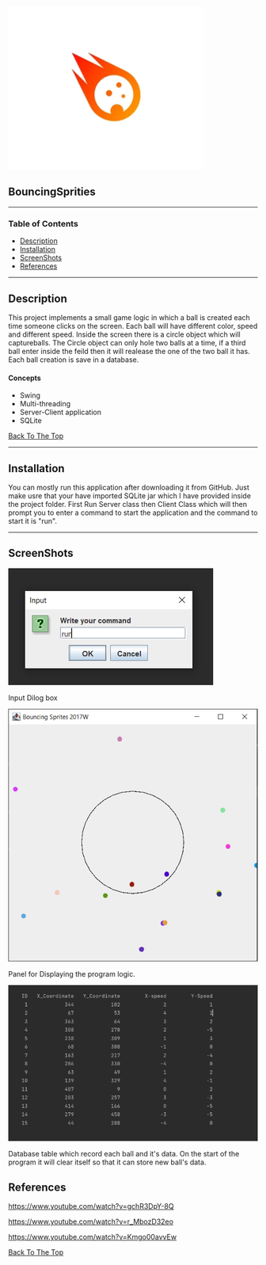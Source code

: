 
![Project Image](ball.PNG)
## BouncingSprities

---

### Table of Contents

- [Description](#description)
- [Installation](#installation)
- [ScreenShots](#screenshots)
- [References](#references)


---

## Description

This project implements a small game logic in which a ball is created each time someone clicks on the screen. Each ball will have different color, speed and different 
speed. Inside the screen there is a circle object which will captureballs. The Circle object can only hole two balls at a time, if a third ball enter inside the feild 
then it will realease the one of the two ball it has. Each ball creation is save in a database. 

#### Concepts

- Swing
- Multi-threading
- Server-Client application
- SQLite

[Back To The Top](#BouncingSprities)

---

## Installation
You can mostly run this application after downloading it from GitHub. Just make usre that your have imported SQLite jar which I have provided inside the project folder.
First Run Server class then Client Class which will then prompt you to enter a command to start the application and the command to start it is "run". 

---

## ScreenShots
![Input Box](Commandinput.PNG)

Input Dilog box





![Panel](Panel.PNG)

Panel for Displaying the program logic.

![Database](database.PNG)

Database table which record each ball and it's data. On the start of the program it will clear itself so that it can store new ball's data.

## References
https://www.youtube.com/watch?v=gchR3DpY-8Q

https://www.youtube.com/watch?v=r_MbozD32eo

https://www.youtube.com/watch?v=Kmgo00avvEw




[Back To The Top](#BouncingSprities)
